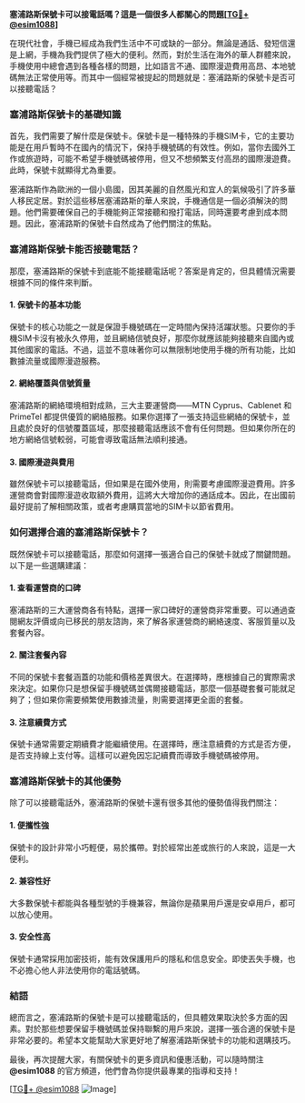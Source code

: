 **塞浦路斯保號卡可以接電話嗎？這是一個很多人都關心的問題[[TG💪+ @esim1088](https://t.me/s/esim1088)]**

在現代社會，手機已經成為我們生活中不可或缺的一部分。無論是通話、發短信還是上網，手機為我們提供了極大的便利。然而，對於生活在海外的華人群體來說，手機使用中總會遇到各種各樣的問題，比如語言不通、國際漫遊費用高昂、本地號碼無法正常使用等。而其中一個經常被提起的問題就是：塞浦路斯的保號卡是否可以接聽電話？

### 塞浦路斯保號卡的基礎知識

首先，我們需要了解什麼是保號卡。保號卡是一種特殊的手機SIM卡，它的主要功能是在用戶暫時不在國內的情況下，保持手機號碼的有效性。例如，當你去國外工作或旅遊時，可能不希望手機號碼被停用，但又不想頻繁支付高昂的國際漫遊費。此時，保號卡就顯得尤為重要。

塞浦路斯作為歐洲的一個小島國，因其美麗的自然風光和宜人的氣候吸引了許多華人移民定居。對於這些移居塞浦路斯的華人來說，手機通信是一個必須解決的問題。他們需要確保自己的手機能夠正常接聽和撥打電話，同時還要考慮到成本問題。因此，塞浦路斯的保號卡自然成為了他們關注的焦點。

### 塞浦路斯保號卡能否接聽電話？

那麼，塞浦路斯的保號卡到底能不能接聽電話呢？答案是肯定的，但具體情況需要根據不同的條件來判斷。

#### 1. **保號卡的基本功能**
保號卡的核心功能之一就是保證手機號碼在一定時間內保持活躍狀態。只要你的手機SIM卡沒有被永久停用，並且網絡信號良好，那麼你就應該能夠接聽來自國內或其他國家的電話。不過，這並不意味著你可以無限制地使用手機的所有功能，比如數據流量或國際漫遊服務。

#### 2. **網絡覆蓋與信號質量**
塞浦路斯的網絡環境相對成熟，三大主要運營商——MTN Cyprus、Cablenet 和 PrimeTel 都提供優質的網絡服務。如果你選擇了一張支持這些網絡的保號卡，並且處於良好的信號覆蓋區域，那麼接聽電話應該不會有任何問題。但如果你所在的地方網絡信號較弱，可能會導致電話無法順利接通。

#### 3. **國際漫遊與費用**
雖然保號卡可以接聽電話，但如果是在國外使用，則需要考慮國際漫遊費用。許多運營商會對國際漫遊收取額外費用，這將大大增加你的通話成本。因此，在出國前最好提前了解相關政策，或者考慮購買當地的SIM卡以節省費用。

### 如何選擇合適的塞浦路斯保號卡？

既然保號卡可以接聽電話，那麼如何選擇一張適合自己的保號卡就成了關鍵問題。以下是一些選購建議：

#### 1. **查看運營商的口碑**
塞浦路斯的三大運營商各有特點，選擇一家口碑好的運營商非常重要。可以通過查閱網友評價或向已移民的朋友諮詢，來了解各家運營商的網絡速度、客服質量以及套餐內容。

#### 2. **關注套餐內容**
不同的保號卡套餐涵蓋的功能和價格差異很大。在選擇時，應根據自己的實際需求來決定。如果你只是想保留手機號碼並偶爾接聽電話，那麼一個基礎套餐可能就足夠了；但如果你需要頻繁使用數據流量，則需要選擇更全面的套餐。

#### 3. **注意續費方式**
保號卡通常需要定期續費才能繼續使用。在選擇時，應注意續費的方式是否方便，是否支持線上支付等。這樣可以避免因忘記續費而導致手機號碼被停用。

### 塞浦路斯保號卡的其他優勢

除了可以接聽電話外，塞浦路斯的保號卡還有很多其他的優勢值得我們關注：

#### 1. **便攜性強**
保號卡的設計非常小巧輕便，易於攜帶。對於經常出差或旅行的人來說，這是一大便利。

#### 2. **兼容性好**
大多數保號卡都能與各種型號的手機兼容，無論你是蘋果用戶還是安卓用戶，都可以放心使用。

#### 3. **安全性高**
保號卡通常採用加密技術，能有效保護用戶的隱私和信息安全。即使丟失手機，也不必擔心他人非法使用你的電話號碼。

### 結語

總而言之，塞浦路斯的保號卡是可以接聽電話的，但具體效果取決於多方面的因素。對於那些想要保留手機號碼並保持聯繫的用戶來說，選擇一張合適的保號卡是非常必要的。希望本文能幫助大家更好地了解塞浦路斯保號卡的功能和選購技巧。

最後，再次提醒大家，有關保號卡的更多資訊和優惠活動，可以隨時關注 **@esim1088** 的官方頻道，他們會為你提供最專業的指導和支持！

[[TG💪+ @esim1088](https://t.me/s/esim1088) ![Image](https://i.postimg.cc/4NQfJmqS/Snipaste-2025-05-13-00-14-12.png)]